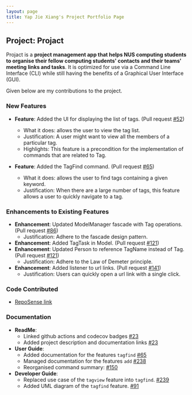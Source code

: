 ```yaml
---
layout: page
title: Yap Jie Xiang's Project Portfolio Page
---
```


## Project: Projact

Projact is a **project management app that helps NUS computing students to organise their fellow computing students' contacts and their teams' meeting links and tasks**. It is optimized for use via a Command Line Interface (CLI) while still having the benefits of a Graphical User Interface (GUI).

Given below are my contributions to the project.

### New Features
* **Feature**: Added the UI for displaying the list of tags. (Pull request [\#52]())
  * What it does: allows the user to view the tag list.
  * Justification: A user might want to view all the members of a particular tag.
  * Highlights: This feature is a precondition for the implementation of commands that are related to Tag.

* **Feature**: Added the TagFind command. (Pull request [\#65]())
  * What it does: allows the user to find tags containing a given keyword.
  * Justification: When there are a large number of tags, this feature allows a user to quickly navigate to a tag.

### Enhancements to Existing Features
* **Enhancement**: Updated ModelManager fascade with Tag operations. (Pull request [\#86]())
    * Justification: Adhere to the fascade design pattern.
* **Enhancement**: Added TagTask in Model. (Pull request [\#121]())
* **Enhancement**: Updated Person to reference TagName instead of Tag. (Pull request [\#121]())
    * Justification: Adhere to the Law of Demeter principle.
* **Enhancement**: Added listener to url links. (Pull request [\#141]())
    * Justification: Users can quickly open a url link with a single click.

### Code Contributed
* [RepoSense link](https://nus-cs2103-ay2021s1.github.io/tp-dashboard/#breakdown=true&search=akgrenSoar&sort=groupTitle&sortWithin=title&since=2020-08-14&timeframe=commit&mergegroup=&groupSelect=groupByRepos&checkedFileTypes=docs~functional-code~test-code~other)

### Documentation
* **ReadMe**:
    * Linked github actions and codecov badges [\#23]()
    * Added project description and documentation links [\#23]()
* **User Guide**:
    * Added documentation for the features `tagfind` [\#65]()
    * Managed documentation for the features `add` [\#238]()
    * Reorganised command summary: [\#150]()
* **Developer Guide**:
    * Replaced use case of the `tagview` feature into `tagfind`. [\#239]()
    * Added UML diagram of the `tagfind` feature. [\#91]()
